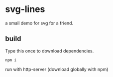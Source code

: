# svg-lines

a small demo for svg for a friend.


## build

Type this once to download dependencies.

```
npm i
```

run with http-server (download globally with npm)
